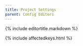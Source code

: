 ```yaml
---
title: Project Settings
parent: Config Editors
---
```

{% include editortitle.markdown %}

{% include affectedkeys.html %}